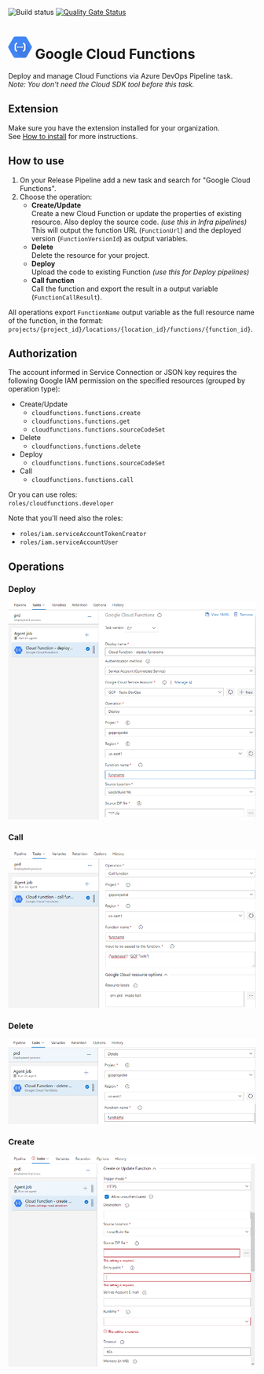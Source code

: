 ![Build status](https://dev.azure.com/nexsobr/Nexso%20Agile%20Team/_apis/build/status/Tools/External/AzureDevOps.GoogleCloudTools.TaskFunctions) [![Quality Gate Status](https://sonarcloud.io/api/project_badges/measure?project=azure-devops-google-cloud-tools&metric=alert_status)](https://sonarcloud.io/dashboard?id=azure-devops-google-cloud-tools)

# <img src="src/icon.svg" height="48"> Google Cloud Functions

Deploy and manage Cloud Functions via Azure DevOps Pipeline task.  
*Note: You don't need the Cloud SDK tool before this task.*

## Extension

Make sure you have the extension installed for your organization.  
See [How to install](/#how-to-install-extension) for more instructions.

## How to use

1. On your Release Pipeline add a new task and search for "Google Cloud Functions".  
2. Choose the operation:
    - **Create/Update**  
Create a new Cloud Function or update the properties of existing resource. Also deploy the source code. *(use this in Infra pipelines)*  
This will output the function URL (`FunctionUrl`) and the deployed version (`FunctionVersionId`) as output variables.
    - **Delete**  
Delete the resource for your project.
    - **Deploy**  
Upload the code to existing Function *(use this for Deploy pipelines)*
    - **Call function**  
Call the function and export the result in a output variable (`FunctionCallResult`).

All operations export `FunctionName` output variable as the full resource name of the function, in the format: `projects/{project_id}/locations/{location_id}/functions/{function_id}`.

## Authorization

The account informed in Service Connection or JSON key requires the following Google IAM permission on the specified resources (grouped by operation type):
- Create/Update
  - `cloudfunctions.functions.create`
  - `cloudfunctions.functions.get`
  - `cloudfunctions.functions.sourceCodeSet`
- Delete
  - `cloudfunctions.functions.delete`
- Deploy
  - `cloudfunctions.functions.sourceCodeSet`
- Call
  - `cloudfunctions.functions.call`

Or you can use roles:  
`roles/cloudfunctions.developer`

Note that you'll need also the roles:  
- `roles/iam.serviceAccountTokenCreator`
- `roles/iam.serviceAccountUser`

## Operations

### Deploy

![](screenshots/deploy.png)

### Call

![](screenshots/call.png)

### Delete

![](screenshots/delete.png)

### Create

![](screenshots/create.png)
